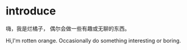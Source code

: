 # introduce
嗨，我是烂橘子，
偶尔会做一些有趣或无聊的东西。

Hi,I'm rotten orange.
Occasionally do something interesting or boring.
